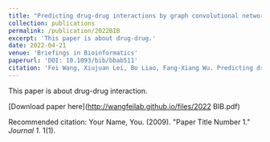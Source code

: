 ```yaml
---
title: "Predicting drug-drug interactions by graph convolutional network with multi-kernel"
collection: publications
permalink: /publication/2022BIB
excerpt: 'This paper is about drug-drug.'
date: 2022-04-21
venue: 'Briefings in Bioinformatics'
paperurl: 'DOI: 10.1093/bib/bbab511'
citation: 'Fei Wang, Xiujuan Lei, Bo Liao, Fang-Xiang Wu. Predicting drug-drug interactions by graph convolutional network with multi-kernel, Briefings in Bioinformatics, 2022, 23(1): 1-11.'
---
```

This paper is about drug-drug interaction. 

[Download paper here](http://wangfeilab.github.io/files/2022 BIB.pdf)

Recommended citation: Your Name, You. (2009). "Paper Title Number 1." <i>Journal 1</i>. 1(1).
